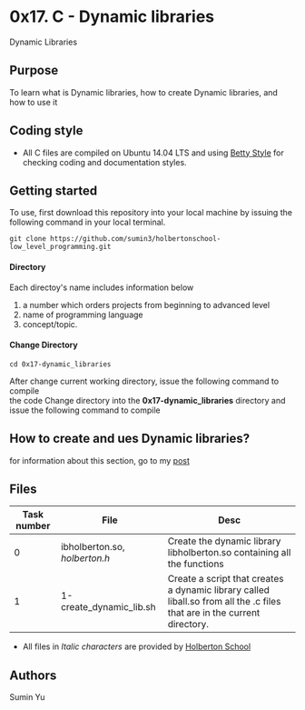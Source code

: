 # 0x17. C - Dynamic libraries
Dynamic Libraries

## Purpose
To learn what is Dynamic libraries, how to create Dynamic libraries, and how to use it

## Coding style
- All C files are compiled on Ubuntu 14.04 LTS and using [Betty Style](https://\github.com/holbertonschool/Betty) for checking coding and documentation styles.

## Getting started
To use, first download  this repository into your local machine by issuing the following command in your local terminal. 
```
git clone https://github.com/sumin3/holbertonschool-low_level_programming.git
```
#### Directory
Each directoy's name includes information below
1. a number which orders projects from beginning to advanced level
2. name of programming language
3. concept/topic.
#### Change Directory
```
cd 0x17-dynamic_libraries 
```
After change current working directory, issue the following command to compile \
the code
Change directory into the **0x17-dynamic_libraries** directory and issue the following command to compile

## How to create and ues Dynamic libraries?
for information about this section, go to my [post](https://medium.com/@3_sumin/static-vs-dynamic-libraries-b3a57d13ff06)

## Files
Task number | File | Desc
---|--|---
0  | ibholberton.so, *holberton.h* |Create the dynamic library libholberton.so containing all the functions
1  | 1-create_dynamic_lib.sh |Create a script that creates a dynamic library called liball.so from all the .c files that are in the current directory.
* All files in *Italic characters* are provided by [Holberton School](https://www.holbertonschool.com/) 

## Authors
Sumin Yu  
